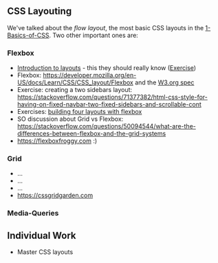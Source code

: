 
## CSS Layouting

We've talked about the *flow layout*, the most basic CSS layouts in the [1-Basics-of-CSS](1-Basics-of-CSS.md). Two other important ones are: 

### Flexbox 
- [Introduction to layouts](https://developer.mozilla.org/en-US/docs/Learn/CSS/CSS_layout/Introduction) - this they should really know ([Exercise](https://developer.mozilla.org/en-US/docs/Learn/CSS/CSS_layout/Fundamental_Layout_Comprehension))
- Flexbox: https://developer.mozilla.org/en-US/docs/Learn/CSS/CSS_layout/Flexbox and the [W3.org spec](https://www.w3.org/TR/css-flexbox-1/#visibility-collapse)
- Exercise: creating a two sidebars layout: https://stackoverflow.com/questions/71377382/html-css-style-for-having-on-fixed-navbar-two-fixed-sidebars-and-scrollable-cont
- Exercises: [building four layouts with flexbox](https://www.freecodecamp.org/news/learn-flexbox-build-5-layouts/)
- SO discussion about Grid vs Flexbox: https://stackoverflow.com/questions/50094544/what-are-the-differences-between-flexbox-and-the-grid-systems
- https://flexboxfroggy.com :)
### Grid
- ...
- ...
- ...
- https://cssgridgarden.com 

### Media-Queries


## Individual Work
- Master CSS layouts